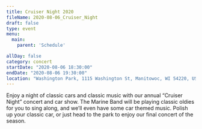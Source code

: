 ```yaml
---
title: Cruiser Night 2020
fileName: 2020-08-06_Cruiser_Night
draft: false
type: event
menu: 
  main:
    parent: 'Schedule'

allDay: false
category: concert
startDate: "2020-08-06 18:30:00"
endDate: "2020-08-06 19:30:00"
location: "Washington Park, 1115 Washington St, Manitowoc, WI 54220, USA"
---
```

Enjoy a night of classic cars and classic music with our annual “Cruiser Night” concert and car show.  The Marine Band will be playing classic oldies for you to sing along, and we’ll even have some car themed music.  Polish up your classic car, or just head to the park to enjoy our final concert of the season.  
